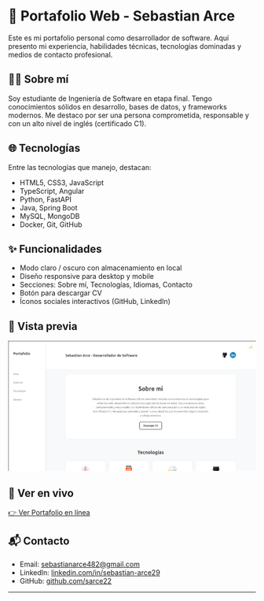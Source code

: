# 💼 Portafolio Web - Sebastian Arce

Este es mi portafolio personal como desarrollador de software. Aquí presento mi experiencia, habilidades técnicas, tecnologías dominadas y medios de contacto profesional.

## 🧑‍💻 Sobre mí

Soy estudiante de Ingeniería de Software en etapa final. Tengo conocimientos sólidos en desarrollo, bases de datos, y frameworks modernos. Me destaco por ser una persona comprometida, responsable y con un alto nivel de inglés (certificado C1).

## 🌐 Tecnologías

Entre las tecnologías que manejo, destacan:

- HTML5, CSS3, JavaScript
- TypeScript, Angular
- Python, FastAPI
- Java, Spring Boot
- MySQL, MongoDB
- Docker, Git, GitHub

## ✨ Funcionalidades

- Modo claro / oscuro con almacenamiento en local
- Diseño responsive para desktop y mobile
- Secciones: Sobre mí, Tecnologías, Idiomas, Contacto
- Botón para descargar CV
- Íconos sociales interactivos (GitHub, LinkedIn)

## 📸 Vista previa

![preview](captura.png)


## 🔗 Ver en vivo

[👉 Ver Portafolio en línea](https://sarce22.github.io/Portafolio-Web/)  



## 📬 Contacto

- Email: [sebastianarce482@gmail.com](mailto:sebastianarce482@gmail.com)
- LinkedIn: [linkedin.com/in/sebastian-arce29](https://www.linkedin.com/in/sebastian-arce29/)
- GitHub: [github.com/sarce22](https://github.com/sarce22)

---


